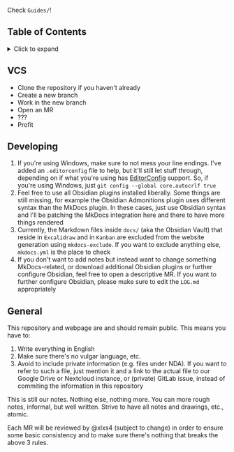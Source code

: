 Check `Guides/`!

## Table of Contents

<details>
<summary>Click to expand</summary>

[[_TOC_]]

</details>

## VCS

- Clone the repository if you haven't already
- Create a new branch
- Work in the new branch
- Open an MR
- ???
- Profit

## Developing

1. If you're using Windows, make sure to not mess your line endings. I've added an `.editorconfig` file to help, but it'll still let stuff through, depending on if what you're using has [EditorConfig](https://editorconfig.org/) support. So, if you're using Windows, just `git config --global core.autocrlf true`
2. Feel free to use all Obsidian plugins installed liberally. Some things are still missing, for example the Obsidian Admonitions plugin uses different syntax than the MkDocs plugin. In these cases, just use Obsidian syntax and I'll be patching the MkDocs integration here and there to have more things rendered
3. Currently, the Markdown files inside `docs/` (aka the Obsidian Vault) that reside in `Excalidraw` and in `Kanban` are excluded from the website generation using `mkdocs-exclude`. If you want to exclude anything else, `mkdocs.yml` is the place to check
4. If you don't want to add notes but instead want to change something MkDocs-related, or download additional Obsidian plugins or further configure Obsidian, feel free to open a descriptive MR. If you want to further configure Obsidian, please make sure to edit the `LOG.md` appropriately

## General

This repository and webpage are and should remain public. This means you have to:
1. Write everything in English
2. Make sure there's no vulgar language, etc.
3. Avoid to include private information (e.g. files under NDA). If you want to refer to such a file, just mention it and a link to the actual file to our Google Drive or Nextcloud instance, or (private) GitLab issue, instead of commiting the information in this repository

This is still our notes.
Nothing else, nothing more.
You can more rough notes, informal, but well written.
Strive to have all notes and drawings, etc., atomic.

Each MR will be reviewed by @xlxs4 (subject to change) in order to ensure some basic consistency and to make sure there's nothing that breaks the above 3 rules.